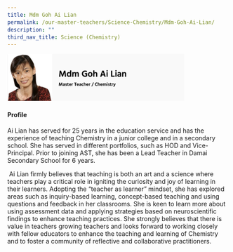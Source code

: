 ```yaml
---
title: Mdm Goh Ai Lian
permalink: /our-master-teachers/Science-Chemistry/Mdm-Goh-Ai-Lian/
description: ""
third_nav_title: Science (Chemistry)
---
```

<img src="/images/mt75.png" style="width:80%">

#### Profile

Ai Lian has served for 25 years in the education service and has the experience of teaching Chemistry in a junior college and in a secondary school. She has served in different portfolios, such as HOD and Vice-Principal. Prior to joining AST, she has been a Lead Teacher in Damai Secondary School for 6 years.

 Ai Lian firmly believes that teaching is both an art and a science where teachers play a critical role in igniting the curiosity and joy of learning in their learners. Adopting the “teacher as learner” mindset, she has explored areas such as inquiry-based learning, concept-based teaching and using questions and feedback in her classrooms. She is keen to learn more about using assessment data and applying strategies based on neuroscientific findings to enhance teaching practices. She strongly believes that there is value in teachers growing teachers and looks forward to working closely with fellow educators to enhance the teaching and learning of Chemistry and to foster a community of reflective and collaborative practitioners.